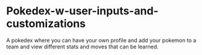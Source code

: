 # Pokedex-w-user-inputs-and-customizations
A pokedex where you can have your own profile and add your pokemon to a team and view different stats and moves that can be learned.
